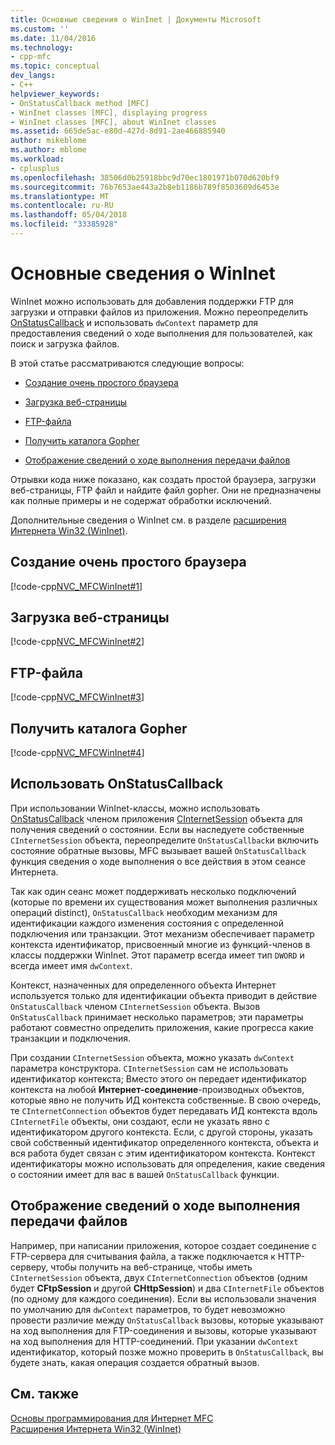 ```yaml
---
title: Основные сведения о WinInet | Документы Microsoft
ms.custom: ''
ms.date: 11/04/2016
ms.technology:
- cpp-mfc
ms.topic: conceptual
dev_langs:
- C++
helpviewer_keywords:
- OnStatusCallback method [MFC]
- WinInet classes [MFC], displaying progress
- WinInet classes [MFC], about WinInet classes
ms.assetid: 665de5ac-e80d-427d-8d91-2ae466885940
author: mikeblome
ms.author: mblome
ms.workload:
- cplusplus
ms.openlocfilehash: 38506d0b25918bbc9d70ec1801971b070d620bf9
ms.sourcegitcommit: 76b7653ae443a2b8eb1186b789f8503609d6453e
ms.translationtype: MT
ms.contentlocale: ru-RU
ms.lasthandoff: 05/04/2018
ms.locfileid: "33385928"
---
```

# <a name="wininet-basics"></a>Основные сведения о WinInet
WinInet можно использовать для добавления поддержки FTP для загрузки и отправки файлов из приложения. Можно переопределить [OnStatusCallback](../mfc/reference/cinternetsession-class.md#onstatuscallback) и использовать `dwContext` параметр для предоставления сведений о ходе выполнения для пользователей, как поиск и загрузка файлов.  
  
 В этой статье рассматриваются следующие вопросы:  
  
-   [Создание очень простого браузера](#_core_create_a_very_simple_browser)  
  
-   [Загрузка веб-страницы](#_core_download_a_web_page)  
  
-   [FTP-файла](#_core_ftp_a_file)  
  
-   [Получить каталога Gopher](#_core_retrieve_a_gopher_directory)  
  
-   [Отображение сведений о ходе выполнения передачи файлов](#_core_display_progress_information_while_transferring_files)  
  
 Отрывки кода ниже показано, как создать простой браузера, загрузки веб-страницы, FTP файл и найдите файл gopher. Они не предназначены как полные примеры и не содержат обработки исключений.  
  
 Дополнительные сведения о WinInet см. в разделе [расширения Интернета Win32 (WinInet)](../mfc/win32-internet-extensions-wininet.md).  
  
##  <a name="_core_create_a_very_simple_browser"></a> Создание очень простого браузера  
 [!code-cpp[NVC_MFCWinInet#1](../mfc/codesnippet/cpp/wininet-basics_1.cpp)]  
  
##  <a name="_core_download_a_web_page"></a> Загрузка веб-страницы  
 [!code-cpp[NVC_MFCWinInet#2](../mfc/codesnippet/cpp/wininet-basics_2.cpp)]  
  
##  <a name="_core_ftp_a_file"></a> FTP-файла  
 [!code-cpp[NVC_MFCWinInet#3](../mfc/codesnippet/cpp/wininet-basics_3.cpp)]  
  
##  <a name="_core_retrieve_a_gopher_directory"></a> Получить каталога Gopher  
 [!code-cpp[NVC_MFCWinInet#4](../mfc/codesnippet/cpp/wininet-basics_4.cpp)]  
  
## <a name="use-onstatuscallback"></a>Использовать OnStatusCallback  
 При использовании WinInet-классы, можно использовать [OnStatusCallback](../mfc/reference/cinternetsession-class.md#onstatuscallback) членом приложения [CInternetSession](../mfc/reference/cinternetsession-class.md) объекта для получения сведений о состоянии. Если вы наследуете собственные `CInternetSession` объекта, переопределите `OnStatusCallback`и включить состояние обратные вызовы, MFC вызывает вашей `OnStatusCallback` функция сведения о ходе выполнения о все действия в этом сеансе Интернета.  
  
 Так как один сеанс может поддерживать несколько подключений (которые по времени их существования может выполнения различных операций distinct), `OnStatusCallback` необходим механизм для идентификации каждого изменения состояния с определенной подключения или транзакции. Этот механизм обеспечивает параметр контекста идентификатор, присвоенный многие из функций-членов в классы поддержки WinInet. Этот параметр всегда имеет тип `DWORD` и всегда имеет имя `dwContext`.  
  
 Контекст, назначенных для определенного объекта Интернет используется только для идентификации объекта приводит в действие `OnStatusCallback` членом `CInternetSession` объекта. Вызов `OnStatusCallback` принимает несколько параметров; эти параметры работают совместно определить приложения, какие прогресса какие транзакции и подключения.  
  
 При создании `CInternetSession` объекта, можно указать `dwContext` параметра конструктора. `CInternetSession` сам не использовать идентификатор контекста; Вместо этого он передает идентификатор контекста на любой **Интернет-соединение**-производных объектов, которые явно не получить ИД контекста собственные. В свою очередь, те `CInternetConnection` объектов будет передавать ИД контекста вдоль `CInternetFile` объекты, они создают, если не указать явно с идентификатором другого контекста. Если, с другой стороны, указать свой собственный идентификатор определенного контекста, объекта и вся работа будет связан с этим идентификатором контекста. Контекст идентификаторы можно использовать для определения, какие сведения о состоянии имеет для вас в вашей `OnStatusCallback` функции.  
  
##  <a name="_core_display_progress_information_while_transferring_files"></a> Отображение сведений о ходе выполнения передачи файлов  
 Например, при написании приложения, которое создает соединение с FTP-сервера для считывания файла, а также подключается к HTTP-серверу, чтобы получить на веб-странице, чтобы иметь `CInternetSession` объекта, двух `CInternetConnection` объектов (одним будет **CFtpSession** и другой **CHttpSession**) и два `CInternetFile` объектов (по одному для каждого соединения). Если вы использовали значения по умолчанию для `dwContext` параметров, то будет невозможно провести различие между `OnStatusCallback` вызовы, которые указывают на ход выполнения для FTP-соединения и вызовы, которые указывают на ход выполнения для HTTP-соединений. При указании `dwContext` идентификатор, который позже можно проверить в `OnStatusCallback`, вы будете знать, какая операция создается обратный вызов.  
  
## <a name="see-also"></a>См. также  
 [Основы программирования для Интернет MFC](../mfc/mfc-internet-programming-basics.md)   
 [Расширения Интернета Win32 (WinInet)](../mfc/win32-internet-extensions-wininet.md)

